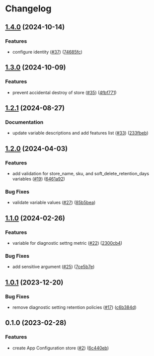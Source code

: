 # Changelog

## [1.4.0](https://github.com/equinor/terraform-azurerm-app-config/compare/v1.3.0...v1.4.0) (2024-10-14)


### Features

* configure identity ([#37](https://github.com/equinor/terraform-azurerm-app-config/issues/37)) ([74685fc](https://github.com/equinor/terraform-azurerm-app-config/commit/74685fc6df5311448c595f11c674082d604098ef))

## [1.3.0](https://github.com/equinor/terraform-azurerm-app-config/compare/v1.2.1...v1.3.0) (2024-10-09)


### Features

* prevent accidental destroy of store ([#35](https://github.com/equinor/terraform-azurerm-app-config/issues/35)) ([4fbf771](https://github.com/equinor/terraform-azurerm-app-config/commit/4fbf771fddc34146902cb6cac38169e91127efa8))

## [1.2.1](https://github.com/equinor/terraform-azurerm-app-config/compare/v1.2.0...v1.2.1) (2024-08-27)


### Documentation

* update variable descriptions and add features list ([#33](https://github.com/equinor/terraform-azurerm-app-config/issues/33)) ([233fbeb](https://github.com/equinor/terraform-azurerm-app-config/commit/233fbeb6a15c3e71c9d7ef0c6930be47f5986c0a))

## [1.2.0](https://github.com/equinor/terraform-azurerm-app-config/compare/v1.1.0...v1.2.0) (2024-04-03)


### Features

* add validation for store_name, sku, and soft_delete_retention_days variables ([#19](https://github.com/equinor/terraform-azurerm-app-config/issues/19)) ([6461a92](https://github.com/equinor/terraform-azurerm-app-config/commit/6461a929a9c0e9a2f7c93df4a391532e2cbbdfc9))


### Bug Fixes

* validate variable values ([#27](https://github.com/equinor/terraform-azurerm-app-config/issues/27)) ([85b5bea](https://github.com/equinor/terraform-azurerm-app-config/commit/85b5beaacdf7f321a713c6d3b65db57d2adde0e8))

## [1.1.0](https://github.com/equinor/terraform-azurerm-app-config/compare/v1.0.1...v1.1.0) (2024-02-26)


### Features

* variable for diagnostic settng metric ([#22](https://github.com/equinor/terraform-azurerm-app-config/issues/22)) ([2300cb4](https://github.com/equinor/terraform-azurerm-app-config/commit/2300cb46db91c6eb9d6879167763305acfcc66d9))


### Bug Fixes

* add sensitive argument ([#25](https://github.com/equinor/terraform-azurerm-app-config/issues/25)) ([7ce5b7e](https://github.com/equinor/terraform-azurerm-app-config/commit/7ce5b7edcfa81a1a8049e9dd5f042de917feb143))

## [1.0.1](https://github.com/equinor/terraform-azurerm-app-config/compare/v1.0.0...v1.0.1) (2023-12-20)


### Bug Fixes

* remove diagnostic setting retention policies ([#17](https://github.com/equinor/terraform-azurerm-app-config/issues/17)) ([c6b384d](https://github.com/equinor/terraform-azurerm-app-config/commit/c6b384db4803dd7c955e9246f9339b84bb62fdd3))

## 0.1.0 (2023-02-28)


### Features

* create App Configuration store ([#2](https://github.com/equinor/terraform-azurerm-app-config/issues/2)) ([6c440eb](https://github.com/equinor/terraform-azurerm-app-config/commit/6c440eb05d91d21746b1868b6ee1f5f9d9a7d270))
